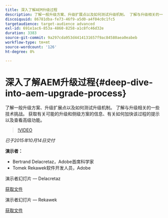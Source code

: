 ```yaml
---
title: 深入了解AEM升级过程
description: 了解一般升级方案、升级扩展点以及如何测试升级机制。 了解与升级相关的一些技术挑战。 获取有关可能的升级和侧级方案的信息、有关如何加快该过程的提示以及查看高级功能。
discoiquuid: 86781dba-fe73-46f9-a5d0-a4f04c0c1fc5
targetaudience: target-audience advanced
exl-id: 691e1ac6-853a-4860-8258-a1c8fc46d32e
duration: 3383
source-git-commit: 9a297cda953d4414131657f9ac84580aea0eabeb
workflow-type: tm+mt
source-wordcount: '126'
ht-degree: 0%

---
```


# 深入了解AEM升级过程{#deep-dive-into-aem-upgrade-process}

了解一般升级方案、升级扩展点以及如何测试升级机制。 了解与升级相关的一些技术挑战。 获取有关可能的升级和侧级方案的信息、有关如何加快该过程的提示以及查看高级功能。

>[!VIDEO](https://video.tv.adobe.com/v/19376/?quality=9)

*已于2015年10月14日交付*

**演示者：**

* Bertrand Delacretaz，Adobe首席科学家
* Tomek Rekawek软件开发人员，Adobe

演示者幻灯片 — Delacretaz

[获取文件](assets/aemgems-upgrades-2015-bdelacretaz.pdf)

演示者幻灯片 — Rekawek

[获取文件](assets/aemgems-upgrades-2015-trekaewk.pdf)
<!--
[Get back to the Overview](https://helpx.adobe.com/experience-manager/kt/eseminars/gems/aem-index.html)
-->
